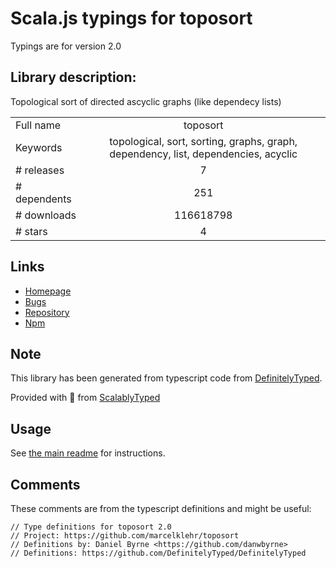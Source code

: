 
# Scala.js typings for toposort

Typings are for version 2.0

## Library description:
Topological sort of directed ascyclic graphs (like dependecy lists)

|                    |                 |
| ------------------ | :-------------: |
| Full name          | toposort |
| Keywords           | topological, sort, sorting, graphs, graph, dependency, list, dependencies, acyclic |
| # releases         | 7 |
| # dependents       | 251 |
| # downloads        | 116618798 |
| # stars            | 4 |

## Links
- [Homepage](https://github.com/marcelklehr/toposort#readme)
- [Bugs](https://github.com/marcelklehr/toposort/issues)
- [Repository](https://github.com/marcelklehr/toposort)
- [Npm](https://www.npmjs.com/package/toposort)
    


## Note
This library has been generated from typescript code from [DefinitelyTyped](https://definitelytyped.org).

Provided with :purple_heart: from [ScalablyTyped](https://github.com/oyvindberg/ScalablyTyped)

## Usage
See [the main readme](../../readme.md) for instructions.

## Comments

These comments are from the typescript definitions and might be useful:
```
// Type definitions for toposort 2.0
// Project: https://github.com/marcelklehr/toposort
// Definitions by: Daniel Byrne <https://github.com/danwbyrne>
// Definitions: https://github.com/DefinitelyTyped/DefinitelyTyped

```

